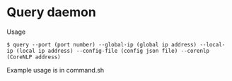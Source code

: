 Query daemon
============

Usage

```
$ query --port (port number) --global-ip (global ip address) --local-ip (local ip address) --config-file (config json file) --corenlp (CoreNLP address)
```

Example usage is in command.sh